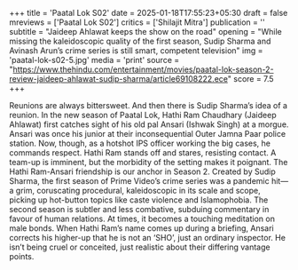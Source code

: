 +++
title = 'Paatal Lok S02'
date = 2025-01-18T17:55:23+05:30
draft = false
mreviews = ['Paatal Lok S02']
critics = ['Shilajit Mitra']
publication = ''
subtitle = "Jaideep Ahlawat keeps the show on the road"
opening = "While missing the kaleidoscopic quality of the first season, Sudip Sharma and Avinash Arun’s crime series is still smart, competent television"
img = 'paatal-lok-s02-5.jpg'
media = 'print'
source = "https://www.thehindu.com/entertainment/movies/paatal-lok-season-2-review-jaideep-ahlawat-sudip-sharma/article69108222.ece"
score = 7.5
+++

Reunions are always bittersweet. And then there is Sudip Sharma’s idea of a reunion. In the new season of Paatal Lok, Hathi Ram Chaudhary (Jaideep Ahlawat) first catches sight of his old pal Ansari (Ishwak Singh) at a morgue. Ansari was once his junior at their inconsequential Outer Jamna Paar police station. Now, though, as a hotshot IPS officer working the big cases, he commands respect. Hathi Ram stands off and stares, resisting contact. A team-up is imminent, but the morbidity of the setting makes it poignant. The Hathi Ram-Ansari friendship is our anchor in Season 2. Created by Sudip Sharma, the first season of Prime Video’s crime series was a pandemic hit—a grim, coruscating procedural, kaleidoscopic in its scale and scope, picking up hot-button topics like caste violence and Islamophobia. The second season is subtler and less combative, subduing commentary in favour of human relations. At times, it becomes a touching meditation on male bonds. When Hathi Ram’s name comes up during a briefing, Ansari corrects his higher-up that he is not an ‘SHO’, just an ordinary inspector. He isn’t being cruel or conceited, just realistic about their differing vantage points.
